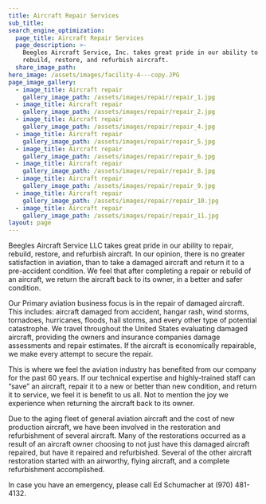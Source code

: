 ```yaml
---
title: Aircraft Repair Services
sub_title:
search_engine_optimization:
  page_title: Aircraft Repair Services
  page_description: >-
    Beegles Aircraft Service, Inc. takes great pride in our ability to repair,
    rebuild, restore, and refurbish aircraft.
  share_image_path:
hero_image: /assets/images/facility-4---copy.JPG
page_image_gallery:
  - image_title: Aircraft repair
    gallery_image_path: /assets/images/repair/repair_1.jpg
  - image_title: Aircraft repair
    gallery_image_path: /assets/images/repair/repair_2.jpg
  - image_title: Aircraft repair
    gallery_image_path: /assets/images/repair/repair_4.jpg
  - image_title: Aircraft repair
    gallery_image_path: /assets/images/repair/repair_5.jpg
  - image_title: Aircraft repair
    gallery_image_path: /assets/images/repair/repair_6.jpg
  - image_title: Aircraft repair
    gallery_image_path: /assets/images/repair/repair_8.jpg
  - image_title: Aircraft repair
    gallery_image_path: /assets/images/repair/repair_9.jpg
  - image_title: Aircraft repair
    gallery_image_path: /assets/images/repair/repair_10.jpg
  - image_title: Aircraft repair
    gallery_image_path: /assets/images/repair/repair_11.jpg
layout: page
---
```


Beegles Aircraft Service LLC takes great pride in our ability to repair, rebuild, restore, and refurbish aircraft. In our opinion, there is no greater satisfaction in aviation, than to take a damaged aircraft and return it to a pre-accident condition. We feel that after completing a repair or rebuild of an aircraft, we return the aircraft back to its owner, in a better and safer condition.

Our Primary aviation business focus is in the repair of damaged aircraft. This includes: aircraft damaged from accident, hangar rash, wind storms, tornadoes, hurricanes, floods, hail storms, and every other type of potential catastrophe. We travel throughout the United States evaluating damaged aircraft, providing the owners and insurance companies damage assessments and repair estimates. If the aircraft is economically repairable, we make every attempt to secure the repair.

This is where we feel the aviation industry has benefited from our company for the past 60 years. If our technical expertise and highly-trained staff can “save” an aircraft, repair it to a new or better than new condition, and return it to service, we feel it is benefit to us all. Not to mention the joy we experience when returning the aircraft back to its owner.

Due to the aging fleet of general aviation aircraft and the cost of new production aircraft, we have been involved in the restoration and refurbishment of several aircraft. Many of the restorations occurred as a result of an aircraft owner choosing to not just have this damaged aircraft repaired, but have it repaired and refurbished. Several of the other aircraft restoration started with an airworthy, flying aircraft, and a complete refurbishment accomplished.

In case you have an emergency, please call Ed Schumacher at (970) 481-4132.